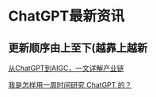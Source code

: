 # ChatGPT最新资讯

## 更新顺序由上至下(越靠上越新

[从ChatGPT到AIGC，一文详解产业链](https://mp.weixin.qq.com/s/eGF6ojE0Qi4AzLSUK2fyug)

[我是怎样用一周时间研究 ChatGPT 的？](https://mp.weixin.qq.com/s/obVI3ENpMgaq4AKZs6Hw1w)



